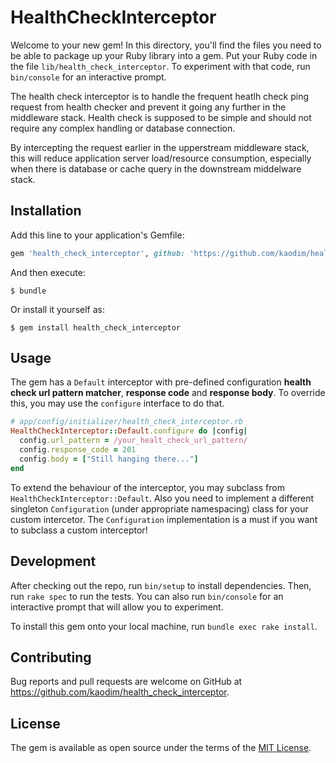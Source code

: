 # HealthCheckInterceptor

Welcome to your new gem! In this directory, you'll find the files you need to be able to package up your Ruby library into a gem. Put your Ruby code in the file `lib/health_check_interceptor`. To experiment with that code, run `bin/console` for an interactive prompt.

The health check interceptor is to handle the frequent heatlh check ping request from health checker and prevent it going any further in the middleware stack. Health check is supposed to be simple and should not require any complex handling or database connection.

By intercepting the request earlier in the upperstream middleware stack, this will reduce application server load/resource consumption, especially when there is database or cache query in the downstream middelware stack.

## Installation

Add this line to your application's Gemfile:

```ruby
gem 'health_check_interceptor', github: 'https://github.com/kaodim/health_check_interceptor'
```

And then execute:

    $ bundle

Or install it yourself as:

    $ gem install health_check_interceptor

## Usage

The gem has a `Default` interceptor with pre-defined configuration **health check url pattern matcher**, **response code** and **response body**. To override this, you may use the `configure` interface to do that.

```ruby
# app/config/initializer/health_check_interceptor.rb
HealthCheckInterceptor::Default.configure do |config|
  config.url_pattern = /your_healt_check_url_pattern/
  config.response_code = 201
  config.body = ["Still hanging there..."]
end
```

To extend the behaviour of the interceptor, you may subclass from `HealthCheckInterceptor::Default`. Also you need to implement a different singleton `Configuration` (under appropriate namespacing) class for your custom intercetor. The `Configuration` implementation is a must if you want to subclass a custom interceptor!

## Development

After checking out the repo, run `bin/setup` to install dependencies. Then, run `rake spec` to run the tests. You can also run `bin/console` for an interactive prompt that will allow you to experiment.

To install this gem onto your local machine, run `bundle exec rake install`.

## Contributing

Bug reports and pull requests are welcome on GitHub at https://github.com/kaodim/health_check_interceptor.

## License

The gem is available as open source under the terms of the [MIT License](https://opensource.org/licenses/MIT).
